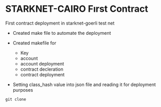 # STARKNET-CAIRO Fırst Contract 

First contract deployment in starknet-goerli test net

- Created make file to automate the deployment 
- Created makefile for
   - Key
   - account
   - account deployment
   - contract decleration
   - contract deployment

- Setting class_hash value into json file and reading it for deployment purposes

```
git clone 
```